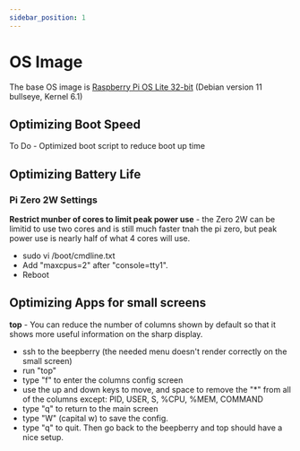 ```yaml
---
sidebar_position: 1
---
```


# OS Image

The base OS image is [Raspberry Pi OS Lite 32-bit](https://downloads.raspberrypi.org/raspios_lite_armhf/images/raspios_lite_armhf-2023-05-03/2023-05-03-raspios-bullseye-armhf-lite.img.xz) (Debian version 11 bullseye, Kernel 6.1)

## Optimizing Boot Speed

To Do - Optimized boot script to reduce boot up time

## Optimizing Battery Life
### Pi Zero 2W Settings
**Restrict munber of cores to limit peak power use** - the Zero 2W can be limitid to use two cores and is still much faster tnah the pi zero, but peak power use is nearly half of what 4 cores will use.
* sudo vi /boot/cmdline.txt
* Add "maxcpus=2" after "console=tty1".
* Reboot

## Optimizing Apps for small screens
**top** - You can reduce the number of columns shown by default so that it shows more useful information on the sharp display.  
* ssh to the beepberry (the needed menu doesn't render correctly on the small screen)
* run "top"
* type "f" to enter the columns config screen
* use the up and down keys to move, and space to remove the "\*" from all of the columns except: PID, USER, S, %CPU, %MEM, COMMAND
* type "q" to return to the main screen
* type "W" (capital w) to save the config.
* type "q" to quit.  Then go back to the beepberry and top should have a nice setup.

